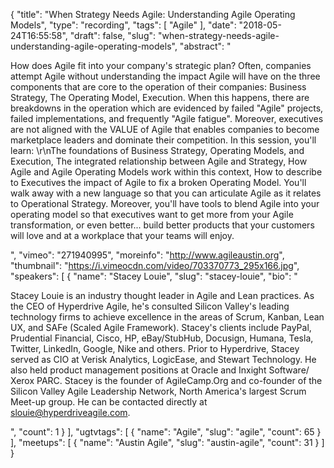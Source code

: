{
  "title": "When Strategy Needs Agile: Understanding Agile Operating Models",
  "type": "recording",
  "tags": [
    "Agile"
  ],
  "date": "2018-05-24T16:55:58",
  "draft": false,
  "slug": "when-strategy-needs-agile-understanding-agile-operating-models",
  "abstract": "<p>How does Agile fit into your company's strategic plan? Often, companies attempt Agile without understanding the impact Agile will have on the three components that are core to the operation of their companies: Business Strategy, The Operating Model, Execution. When this happens, there are breakdowns in the operation which are evidenced by failed \"Agile\" projects, failed implementations, and frequently \"Agile fatigue\". Moreover, executives are not aligned with the VALUE of Agile that enables companies to become marketplace leaders and dominate their competition. In this session, you'll learn: \r\nThe foundations of Business Strategy, Operating Models, and Execution, The integrated relationship between Agile and Strategy, How Agile and Agile Operating Models work within this context, How to describe to Executives the impact of Agile to fix a broken Operating Model. You'll walk away with a new language so that you can articulate Agile as it relates to Operational Strategy. Moreover, you'll have tools to blend Agile into your operating model so that executives want to get more from your Agile transformation, or even better... build better products that your customers will love and at a workplace that your teams will enjoy.</p>",
  "vimeo": "271940995",
  "moreinfo": "http://www.agileaustin.org",
  "thumbnail": "https://i.vimeocdn.com/video/703370773_295x166.jpg",
  "speakers": [
    {
      "name": "Stacey Louie",
      "slug": "stacey-louie",
      "bio": "<p>Stacey Louie is an industry thought leader in Agile and Lean practices. As the CEO of Hyperdrive Agile, he's consulted Silicon Valley's leading technology firms to achieve excellence in the areas of Scrum, Kanban, Lean UX, and SAFe (Scaled Agile Framework). Stacey's clients include PayPal, Prudential Financial, Cisco, HP, eBay/StubHub, Docusign, Humana, Tesla, Twitter, LinkedIn, Google, Nike and others. Prior to Hyperdrive, Stacey served as CIO at Verisk Analytics, LogicEase, and Stewart Technology. He also held product management positions at Oracle and Inxight Software/ Xerox PARC. Stacey is the founder of AgileCamp.Org and co-founder of the Silicon Valley Agile Leadership Network, North America's largest Scrum Meet-up group. He can be contacted directly at slouie@hyperdriveagile.com.</p>",
      "count": 1
    }
  ],
  "ugtvtags": [
    {
      "name": "Agile",
      "slug": "agile",
      "count": 65
    }
  ],
  "meetups": [
    {
      "name": "Austin Agile",
      "slug": "austin-agile",
      "count": 31
    }
  ]
}